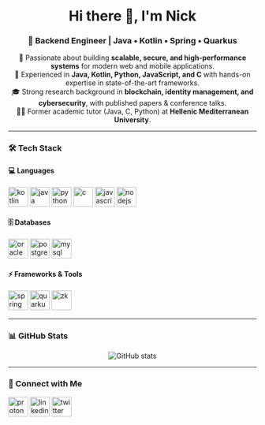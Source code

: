 <h1 align="center">Hi there 👋, I'm Nick</h1>
<h3 align="center">🚀 Backend Engineer | Java • Kotlin • Spring • Quarkus</h3>

<p align="center">
🌟 Passionate about building <b>scalable, secure, and high-performance systems</b> for modern web and mobile applications.<br>
🔧 Experienced in <b>Java, Kotlin, Python, JavaScript, and C</b> with hands-on expertise in state-of-the-art frameworks.<br>
🎓 Strong research background in <b>blockchain, identity management, and cybersecurity</b>, with published papers & conference talks.<br>
👨‍🏫 Former academic tutor (Java, C, Python) at <b>Hellenic Mediterranean University</b>.<br>
</p>

---

### 🛠️ Tech Stack

#### 💻 Languages
<p align="left">
<a href="https://kotlinlang.org/" target="_blank"><img src="https://img.icons8.com/color/48/kotlin.png" alt="kotlin" width="40" height="40"/></a>
<a href="https://www.java.com/" target="_blank"><img src="https://img.icons8.com/color/48/java-coffee-cup-logo.png" alt="java" width="40" height="40"/></a>
<a href="https://www.python.org" target="_blank"><img src="https://img.icons8.com/color/48/python.png" alt="python" width="40" height="40"/></a>
<a href="https://www.cprogramming.com/" target="_blank"><img src="https://img.icons8.com/color/48/c-programming.png" alt="c" width="40" height="40"/></a>
<a href="https://www.javascript.com/" target="_blank"><img src="https://img.icons8.com/color/48/javascript.png" alt="javascript" width="40" height="40"/></a>
<a href="https://nodejs.org" target="_blank"><img src="https://img.icons8.com/color/48/nodejs.png" alt="nodejs" width="40" height="40"/></a>
</p>

#### 🗄️ Databases
<p align="left">
<a href="https://www.oracle.com/database/" target="_blank"><img src="https://img.icons8.com/color/48/oracle-logo.png" alt="oracle" width="40" height="40"/></a>
<a href="https://www.postgresql.org/" target="_blank"><img src="https://img.icons8.com/color/48/postgreesql.png" alt="postgresql" width="40" height="40"/></a>
<a href="https://www.mysql.com/" target="_blank"><img src="https://img.icons8.com/color/48/mysql-logo.png" alt="mysql" width="40" height="40"/></a>
</p>

#### ⚡ Frameworks & Tools
<p align="left">
<a href="https://spring.io/" target="_blank"><img src="https://img.icons8.com/color/48/spring-logo.png" alt="spring" width="40" height="40"/></a>
<a href="https://quarkus.io/" target="_blank"><img src="https://design.jboss.org/quarkus/logo/final/PNG/quarkus_icon_rgb_512px_default.png" alt="quarkus" width="40" height="40"/></a>
<a href="https://www.zkoss.org/" target="_blank"><img src="https://pbs.twimg.com/profile_images/1370461773/ZK_new_logo_400x400.png" alt="zk" width="40" height="40"/></a>
</p>

---

### 📊 GitHub Stats
<p align="center">
<img src="https://github-readme-stats.vercel.app/api?username=npapatheodorou&show_icons=true&theme=tokyonight" alt="GitHub stats" />
</p>

---

### 🤝 Connect with Me
<p align="left">
<a href="mailto:n.papatheodorou@pm.me"><img src="https://img.icons8.com/external-tal-revivo-color-tal-revivo/48/external-protonmail-an-end-to-end-encrypted-email-service-favicon-color-tal-revivo.png" alt="protonmail" width="40" height="40"/></a>
<a href="https://linkedin.com/in/npapatheodorou" target="blank"><img src="https://img.icons8.com/color/48/linkedin.png" alt="linkedin" width="40" height="40"/></a>
<a href="https://twitter.com/n_papatheodorou" target="blank"><img src="https://img.icons8.com/color/48/twitterx--v1.png" alt="twitter" width="40" height="40"/></a>
</p>
